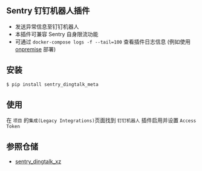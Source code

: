 ## Sentry 钉钉机器人插件

 - 发送异常信息至钉钉机器人
 - 本插件可兼容 Sentry 自身限流功能
 - 可通过 `docker-compose logs -f --tail=100` 查看插件日志信息 (例如使用 [onpremise](https://github.com/getsentry/onpremise) 部署)

## 安装

```bash
$ pip install sentry_dingtalk_meta
```

## 使用

在 `项目` 的`集成(Legacy Integrations)`页面找到 `钉钉机器人` 插件启用并设置 `Access Token`

## 参照仓储

 - [sentry_dingtalk_xz](https://github.com/1018ji/sentry_dingtalk_xz)
